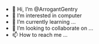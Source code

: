 - 👋 Hi, I’m @ArrogantGentry
- 👀 I’m interested in computer
- 🌱 I’m currently learning ...
- 💞️ I’m looking to collaborate on ...
- 📫 How to reach me ...

<!---
ArrogantGentry/ArrogantGentry is a ✨ special ✨ repository because its `README.md` (this file) appears on your GitHub profile.
You can click the Preview link to take a look at your changes.
--->
